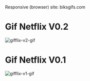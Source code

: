 Responsive (browser) site: biksgifs.com
# Gif Netflix V0.2
![gifflix-v2-gif](https://github.com/Bik182/biks-gifs/blob/master/src/assets/gifflix_v2.gif)


# Gif Netflix V0.1
![gifflix-v1-gif](https://github.com/Bik182/biks-gifs/blob/master/src/assets/gifflix_v1.gif)

